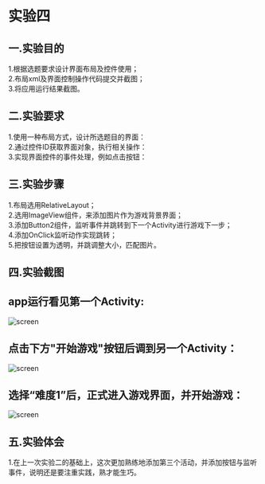 实验四
=
一.实验目的
-
1.根据选题要求设计界面布局及控件使用；<br>
2.布局xml及界面控制操作代码提交并截图；<br>
3.将应用运行结果截图。<br>
  
二.实验要求
-
1.使用一种布局方式，设计所选题目的界面：<br>
2.通过控件ID获取界面对象，执行相关操作：<br>
3.实现界面控件的事件处理，例如点击按钮：<br>

三.实验步骤
-
1.布局选用RelativeLayout；<br>
2.选用ImageView组件，来添加图片作为游戏背景界面；<br>
3.添加Button2组件，监听事件并跳转到下一个Activity进行游戏下一步；<br>
4.添加OnClick监听动作实现跳转；<br>
5.把按钮设置为透明，并跳调整大小，匹配图片。<br>

四.实验截图
-
app运行看见第一个Activity:
-
![screen](https://github.com/xuguh/android-labs-2018/blob/master/soft1614080902226/Soft1614080902226Activity/jietu1.png)

点击下方"开始游戏"按钮后调到另一个Activity：
-
![screen](https://github.com/xuguh/android-labs-2018/blob/master/soft1614080902226/Soft1614080902226Activity/jietu2.png)

选择“难度1”后，正式进入游戏界面，并开始游戏：
-
![screen](https://github.com/xuguh/android-labs-2018/blob/master/soft1614080902226/Soft1614080902226Activity/jietu3.png)


五.实验体会
-
1.在上一次实验二的基础上，这次更加熟练地添加第三个活动，并添加按钮与监听事件，说明还是要注重实践，熟才能生巧。
